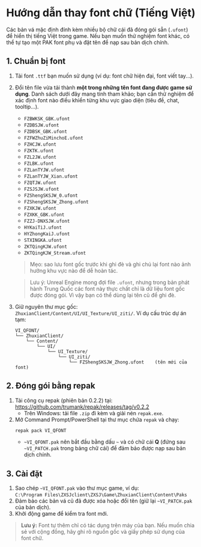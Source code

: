# Hướng dẫn thay font chữ (Tiếng Việt)

Các bản vá mặc định đính kèm nhiều bộ chữ cái đã đóng gói sẵn (`.ufont`) để hiển thị tiếng Việt trong game. Nếu bạn muốn thử nghiệm font khác, có thể tự tạo một PAK font phụ và đặt tên để nạp sau bản dịch chính.

## 1. Chuẩn bị font
1. Tải font `.ttf` bạn muốn sử dụng (ví dụ: font chữ hiện đại, font viết tay...).
2. Đổi tên file vừa tải thành **một trong những tên font đang được game sử dụng**. Danh sách dưới đây mang tính tham khảo; bạn cần thử nghiệm để xác định font nào điều khiển từng khu vực giao diện (tiêu đề, chat, tooltip...).
   - `FZBWKSK_GBK.ufont`
   - `FZDBSJW.ufont`
   - `FZDBSK_GBK.ufont`
   - `FZFWZhuZiMinchoE.ufont`
   - `FZHCJW.ufont`
   - `FZKTK.ufont`
   - `FZL2JW.ufont`
   - `FZLBK.ufont`
   - `FZLanTYJW.ufont`
   - `FZLanTYJW_Xian.ufont`
   - `FZQTJW.ufont`
   - `FZSJSJW.ufont`
   - `FZShengSKSJW_0.ufont`
   - `FZShengSKSJW_Zhong.ufont`
   - `FZXKJW.ufont`
   - `FZXKK_GBK.ufont`
   - `FZZJ-DNXSJW.ufont`
   - `HYKaiTiJ.ufont`
   - `HYZhongKaiJ.ufont`
   - `STXINGKA.ufont`
   - `ZKTQingKJW.ufont`
   - `ZKTQingKJW_Stream.ufont`
   
   > Mẹo: sao lưu font gốc trước khi ghi đè và ghi chú lại font nào ảnh hưởng khu vực nào để dễ hoàn tác.

   > Lưu ý: Unreal Engine mong đợi file `.ufont`, nhưng trong bản phát hành Trung Quốc các font này thực chất chỉ là dữ liệu font gốc được đóng gói. Vì vậy bạn có thể dùng lại tên cũ để ghi đè.

3. Giữ nguyên thư mục gốc: `ZhuxianClient/Content/UI/UI_Texture/UI_ziti/`. Ví dụ cấu trúc dự án tạm:  
   ```
   VI_QFONT/ 
   └── ZhuxianClient/
       └── Content/
           └── UI/
               └── UI_Texture/
                   └── UI_ziti/
                       └── FZShengSKSJW_Zhong.ufont    (tên mới của font)
   ```

## 2. Đóng gói bằng repak
1. Tải công cụ repak (phiên bản 0.2.2) tại: https://github.com/trumank/repak/releases/tag/v0.2.2  
   - Trên Windows: tải file `.zip` đi kèm và giải nén `repak.exe`.
2. Mở Command Prompt/PowerShell tại thư mục chứa `repak` và chạy:
   ```powershell
   repak pack VI_QFONT
   ```
   - `~VI_QFONT.pak` nên bắt đầu bằng dấu `~` và có chữ cái **Q** (đứng sau `~VI_PATCH.pak` trong bảng chữ cái) để đảm bảo được nạp sau bản dịch chính.

## 3. Cài đặt
1. Sao chép `~VI_QFONT.pak` vào thư mục game, ví dụ:  
   `C:\Program Files\ZXSJclient\ZXSJ\Game\ZhuxianClient\Content\Paks`
2. Đảm bảo các bản vá cũ đã được xóa hoặc đổi tên (giữ lại `~VI_PATCH.pak` của bản dịch).
3. Khởi động game để kiểm tra font mới.

> **Lưu ý:** Font tự thêm chỉ có tác dụng trên máy của bạn. Nếu muốn chia sẻ với cộng đồng, hãy ghi rõ nguồn gốc và giấy phép sử dụng của font chữ.
